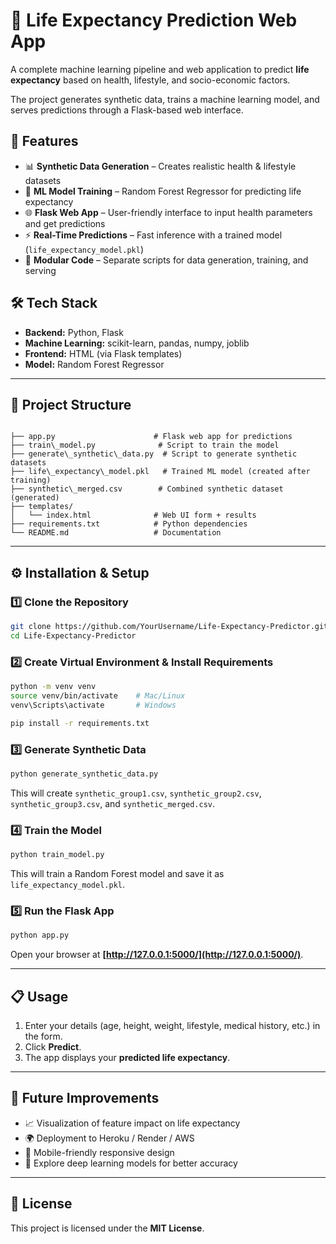 


# 🧬 Life Expectancy Prediction Web App

A complete machine learning pipeline and web application to predict **life expectancy** based on health, lifestyle, and socio-economic factors.  

The project generates synthetic data, trains a machine learning model, and serves predictions through a Flask-based web interface.  



## 🚀 Features
- 📊 **Synthetic Data Generation** – Creates realistic health & lifestyle datasets  
- 🧠 **ML Model Training** – Random Forest Regressor for predicting life expectancy  
- 🌐 **Flask Web App** – User-friendly interface to input health parameters and get predictions  
- ⚡ **Real-Time Predictions** – Fast inference with a trained model (`life_expectancy_model.pkl`)  
- 📂 **Modular Code** – Separate scripts for data generation, training, and serving  


## 🛠 Tech Stack
- **Backend:** Python, Flask  
- **Machine Learning:** scikit-learn, pandas, numpy, joblib  
- **Frontend:** HTML (via Flask templates)  
- **Model:** Random Forest Regressor  

---

## 📂 Project Structure
```

├── app.py                      # Flask web app for predictions
├── train\_model.py              # Script to train the model
├── generate\_synthetic\_data.py  # Script to generate synthetic datasets
├── life\_expectancy\_model.pkl   # Trained ML model (created after training)
├── synthetic\_merged.csv        # Combined synthetic dataset (generated)
├── templates/
│   └── index.html              # Web UI form + results
├── requirements.txt            # Python dependencies
└── README.md                   # Documentation

````

---

## ⚙️ Installation & Setup

### 1️⃣ Clone the Repository
```bash
git clone https://github.com/YourUsername/Life-Expectancy-Predictor.git
cd Life-Expectancy-Predictor
````

### 2️⃣ Create Virtual Environment & Install Requirements

```bash
python -m venv venv
source venv/bin/activate    # Mac/Linux
venv\Scripts\activate       # Windows

pip install -r requirements.txt
```

### 3️⃣ Generate Synthetic Data

```bash
python generate_synthetic_data.py
```

This will create `synthetic_group1.csv`, `synthetic_group2.csv`, `synthetic_group3.csv`, and `synthetic_merged.csv`.

### 4️⃣ Train the Model

```bash
python train_model.py
```

This will train a Random Forest model and save it as `life_expectancy_model.pkl`.

### 5️⃣ Run the Flask App

```bash
python app.py
```

Open your browser at **[http://127.0.0.1:5000/](http://127.0.0.1:5000/)**.

---

## 📋 Usage

1. Enter your details (age, height, weight, lifestyle, medical history, etc.) in the form.
2. Click **Predict**.
3. The app displays your **predicted life expectancy**.

---

## 🌟 Future Improvements

* 📈 Visualization of feature impact on life expectancy
* 🌍 Deployment to Heroku / Render / AWS
* 📱 Mobile-friendly responsive design
* 🤖 Explore deep learning models for better accuracy

---

## 📜 License

This project is licensed under the **MIT License**.


